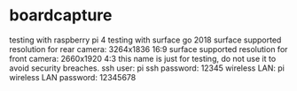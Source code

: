 # boardcapture
testing with raspberry pi 4
testing with surface go 2018
surface supported resolution for rear camera: 3264x1836 16:9
surface supported resolution for front camera: 2660x1920 4:3 
this name is just for testing, do not use it to avoid security breaches.
ssh user: pi
ssh password: 12345
wireless LAN: pi
wireless LAN password: 12345678
